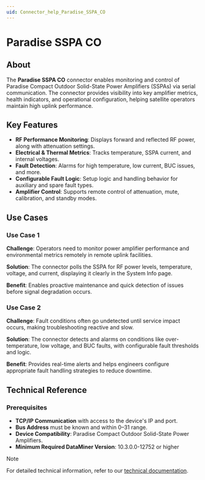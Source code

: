 ```yaml
---
uid: Connector_help_Paradise_SSPA_CO
---
```


# Paradise SSPA CO

## About

The **Paradise SSPA CO** connector enables monitoring and control of Paradise Compact Outdoor Solid-State Power Amplifiers (SSPAs) via serial communication. The connector provides visibility into key amplifier metrics, health indicators, and operational configuration, helping satellite operators maintain high uplink performance.

## Key Features

- **RF Performance Monitoring**: Displays forward and reflected RF power, along with attenuation settings.
- **Electrical & Thermal Metrics**: Tracks temperature, SSPA current, and internal voltages.
- **Fault Detection**: Alarms for high temperature, low current, BUC issues, and more.
- **Configurable Fault Logic**: Setup logic and handling behavior for auxiliary and spare fault types.
- **Amplifier Control**: Supports remote control of attenuation, mute, calibration, and standby modes.

## Use Cases

### Use Case 1

**Challenge**: Operators need to monitor power amplifier performance and environmental metrics remotely in remote uplink facilities.

**Solution**: The connector polls the SSPA for RF power levels, temperature, voltage, and current, displaying it clearly in the System Info page.

**Benefit**: Enables proactive maintenance and quick detection of issues before signal degradation occurs.

### Use Case 2

**Challenge**: Fault conditions often go undetected until service impact occurs, making troubleshooting reactive and slow.

**Solution**: The connector detects and alarms on conditions like over-temperature, low voltage, and BUC faults, with configurable fault thresholds and logic.

**Benefit**: Provides real-time alerts and helps engineers configure appropriate fault handling strategies to reduce downtime.

## Technical Reference

### Prerequisites

- **TCP/IP Communication** with access to the device's IP and port.
- **Bus Address** must be known and within 0–31 range.
- **Device Compatibility**: Paradise Compact Outdoor Solid-State Power Amplifiers.
- **Minimum Required DataMiner Version**: 10.3.0.0-12752 or higher

> [!NOTE]
> For detailed technical information, refer to our [technical documentation](xref:Connector_help_Paradise_SSPA_CO_Technical).
